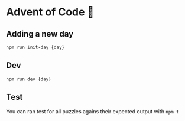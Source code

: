# Advent of Code 🎄

## Adding a new day

`npm run init-day {day}`

## Dev

`npm run dev {day}`

## Test

You can ran test for all puzzles agains their expected output with `npm t`
